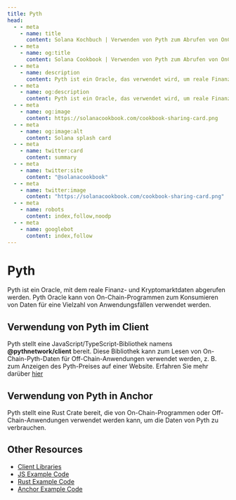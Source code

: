 ```yaml
---
title: Pyth
head:
  - - meta
    - name: title
      content: Solana Kochbuch | Verwenden von Pyth zum Abrufen von OnChain-Daten
  - - meta
    - name: og:title
      content: Solana Cookbook | Verwenden von Pyth zum Abrufen von OnChain-Daten
  - - meta
    - name: description
      content: Pyth ist ein Oracle, das verwendet wird, um reale Finanzdaten onChain zu erhalten.
  - - meta
    - name: og:description
      content: Pyth ist ein Oracle, das verwendet wird, um reale Finanzdaten onChain zu erhalten.
  - - meta
    - name: og:image
      content: https://solanacookbook.com/cookbook-sharing-card.png
  - - meta
    - name: og:image:alt
      content: Solana splash card
  - - meta
    - name: twitter:card
      content: summary
  - - meta
    - name: twitter:site
      content: "@solanacookbook"
  - - meta
    - name: twitter:image
      content: "https://solanacookbook.com/cookbook-sharing-card.png"
  - - meta
    - name: robots
      content: index,follow,noodp
  - - meta
    - name: googlebot
      content: index,follow
---
```


# Pyth

Pyth ist ein Oracle, mit dem reale Finanz- und Kryptomarktdaten abgerufen werden. Pyth Oracle kann von On-Chain-Programmen zum Konsumieren von Daten für eine Vielzahl von Anwendungsfällen verwendet werden.

## Verwendung von Pyth im Client

Pyth stellt eine JavaScript/TypeScript-Bibliothek namens **@pythnetwork/client** bereit. Diese Bibliothek kann zum Lesen von On-Chain-Pyth-Daten für Off-Chain-Anwendungen verwendet werden, z. B. zum Anzeigen des Pyth-Preises auf einer Website. Erfahren Sie mehr darüber [hier](https://www.npmjs.com/package/@pythnetwork/client)

<SolanaCodeGroup>
  <SolanaCodeGroupItem title="TS" active>

  <template v-slot:default>

@[code](@/code/pyth/client/client.en.ts)

  </template>

  <template v-slot:preview>

@[code](@/code/pyth/client/client.preview.en.ts)

  </template>

  </SolanaCodeGroupItem>

</SolanaCodeGroup>

## Verwendung von Pyth in Anchor

Pyth stellt eine Rust Crate bereit, die von On-Chain-Programmen oder Off-Chain-Anwendungen verwendet werden kann, um die Daten von Pyth zu verbrauchen.

<SolanaCodeGroup>
  <SolanaCodeGroupItem title="Anchor" active>

  <template v-slot:default>

@[code](@/code/pyth/on-chain/on-chain.en.rs)

  </template>

  <template v-slot:preview>

@[code](@/code/pyth/on-chain/on-chain.preview.en.rs)

  </template>

  </SolanaCodeGroupItem>

</SolanaCodeGroup>

## Other Resources

- [Client Libraries](https://docs.pyth.network/consumers/client-libraries)
- [JS Example Code](https://github.dev/solana-labs/solana/tree/master/web3.js/examples)
- [Rust Example Code](https://github.com/project-serum/anchor/tree/master/tests/pyth)
- [Anchor Example Code](https://github.com/0xPratik/pyth-anchor-example)
